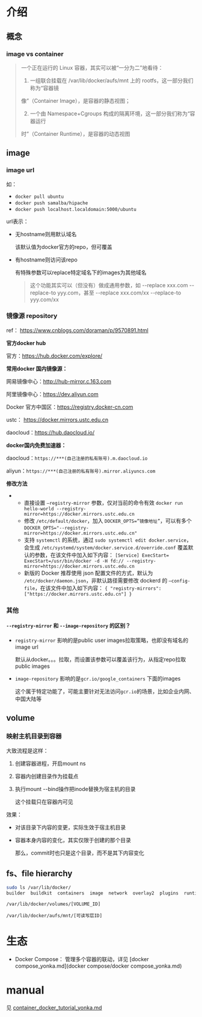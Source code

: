 

# 介绍



## 概念



### image vs container



>一个正在运行的 Linux 容器，其实可以被“一分为二”地看待：
>
>1. 一组联合挂载在 /var/lib/docker/aufs/mnt 上的 rootfs，这一部分我们称为“容器镜
>
>像”（Container Image），是容器的静态视图；
>
>2. 一个由 Namespace+Cgroups 构成的隔离环境，这一部分我们称为“容器运行
>
>时”（Container Runtime），是容器的动态视图











## image



### image url



如：

* `docker pull ubuntu`
* `docker push samalba/hipache`
* `docker push localhost.localdomain:5000/ubuntu`



url表示：

* 无hostname则用默认域名

  该默认值为docker官方的repo，但可覆盖

* 有hostname则访问该repo

  有特殊参数可以replace特定域名下的images为其他域名

  > 这个功能其实可以（但没有）做成通用参数，如 --replace xxx.com --replace-to yyy.com，甚至 --replace xxx.com/xx --replace-to yyy.com/xx



### 镜像源 repository

ref： https://www.cnblogs.com/doraman/p/9570891.html



**官方docker hub**

官方：https://hub.docker.com/explore/

**常用docker 国内镜像源：**

网易镜像中心：http://hub-mirror.c.163.com

阿里镜像中心：https://dev.aliyun.com

Docker 官方中国区：https://registry.docker-cn.com

ustc： https://docker.mirrors.ustc.edu.cn

daocloud：https://hub.daocloud.io/

**docker国内免费加速器：**

daocloud：`https://***(自己注册的私有账号).m.daocloud.io`

aliyun：`https://***(自己注册的私有账号).mirror.aliyuncs.com`

**修改方法**

- - 直接设置 `–registry-mirror` 参数，仅对当前的命令有效 
    `docker run hello-world --registry-mirror=https://docker.mirrors.ustc.edu.cn`
  - 修改 `/etc/default/docker`，加入 `DOCKER_OPTS=”镜像地址”`，可以有多个 
    `DOCKER_OPTS="--registry-mirror=https://docker.mirrors.ustc.edu.cn"`
  - 支持 `systemctl` 的系统，通过 `sudo systemctl edit docker.service`，会生成  `/etc/systemd/system/docker.service.d/override.conf` 覆盖默认的参数，在该文件中加入如下内容： 
    `[Service] ExecStart= ExecStart=/usr/bin/docker -d -H fd:// --registry-mirror=https://docker.mirrors.ustc.edu.cn`
  - 新版的 Docker 推荐使用 json 配置文件的方式，默认为` /etc/docker/daemon.json`，非默认路径需要修改 dockerd 的 `–config-file`，在该文件中加入如下内容： 
    `{ "registry-mirrors": ["https://docker.mirrors.ustc.edu.cn"] }`









### 其他



#### `--registry-mirror` 和 `--image-repository` 的区别？



* `registry-mirror` 影响的是public user images拉取策略，也即没有域名的image url

  默认从docker。。。拉取，而设置该参数可以覆盖该行为，从指定repo拉取public images

* `image-repository` 影响的是`gcr.io/google_containers` 下面的images

  这个属于特定功能了，可能主要针对无法访问`gcr.io`的场景，比如企业内网、中国大陆等





## volume



### 映射主机目录到容器



大致流程是这样：

1. 创建容器进程，开启mount ns

2. 容器内创建目录作为挂载点

3. 执行mount --bind操作把inode替换为宿主机的目录

   这个挂载只在容器内可见



效果：

* 对该目录下内容的变更，实际生效于宿主机目录

* 容器本身内容的变化，其实仅限于创建的那个目录

  那么，commit时也只是这个目录，而不是其下内容变化



## fs、file hierarchy



```sh
sudo ls /var/lib/docker/
builder  buildkit  containers  image  network  overlay2  plugins  runtimes  swarm  tmp  trust  volumes
```



`/var/lib/docker/volumes/[VOLUME_ID]`

`/var/lib/docker/aufs/mnt/[可读写层ID]`



# 生态



* Docker Compose： 管理多个容器的联动，详见 [docker compose_yonka.md](docker compose/docker compose_yonka.md)



# manual



见 [container_docker_tutorial_yonka.md](container_docker_tutorial_yonka.md)





